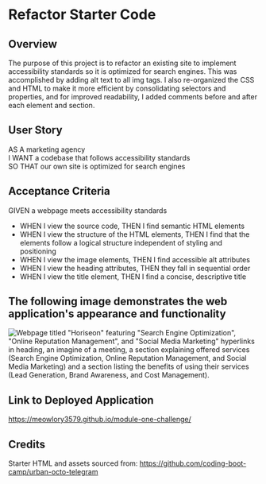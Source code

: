 # Refactor Starter Code

## Overview
The purpose of this project is to refactor an existing site to implement accessibility standards so it is optimized for search engines. This was accomplished by adding alt text to all img tags. I also re-organized the CSS and HTML to make it more efficient by consolidating selectors and properties, and for improved readability, I added comments before and after each element and section.

## User Story
AS A marketing agency  
I WANT a codebase that follows accessibility standards  
SO THAT our own site is optimized for search engines  

## Acceptance Criteria
GIVEN a webpage meets accessibility standards  
* WHEN I view the source code, THEN I find semantic HTML elements
* WHEN I view the structure of the HTML elements, THEN I find that the elements follow a logical structure independent of styling and positioning
* WHEN I view the image elements, THEN I find accessible alt attributes
* WHEN I view the heading attributes, THEN they fall in sequential order
* WHEN I view the title element, THEN I find a concise, descriptive title  


## The following image demonstrates the web application's appearance and functionality

![Webpage titled "Horiseon" featuring "Search Engine Optimization", "Online Reputation Management", and "Social Media Marketing" hyperlinks in heading, an imagine of a meeting, a section explaining offered services (Search Engine Optimization, Online Reputation Management, and Social Media Marketing) and a section listing the benefits of using their services (Lead Generation, Brand Awareness, and Cost Management).](https://github.com/Meowlory3579/module-one-challenge/blob/main/assets/images/01-html-css-git-homework-demo.png)


## Link to Deployed Application
https://meowlory3579.github.io/module-one-challenge/

## Credits
Starter HTML and assets sourced from: https://github.com/coding-boot-camp/urban-octo-telegram

